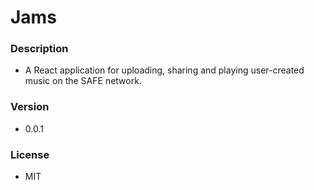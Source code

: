 # Jams #

### Description ###
* A React application for uploading, sharing and playing user-created music on the SAFE network.

### Version ###
* 0.0.1

### License ###
* MIT
